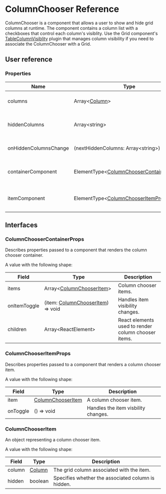 # ColumnChooser Reference

ColumnChooser is a component that allows a user to show and hide grid columns at runtime. The component contains a column list with a checkboxes that control each column's visiblity. Use the Grid component's [TableColumnVisiblity](table-column-visibility.md) plugin that manages column visibility if you need to associate the ColumnChooser with a Grid.

## User reference

### Properties

Name | Type | Default | Description
-----|------|---------|------------
columns | Array&lt;[Column](grid.md#column)&gt; | | Columns that ColumnsChooser operates on.
hiddenColumns | Array&lt;string&gt; | [] | An array containing hidden column names.
onHiddenColumnsChange | (nextHiddenColumns: Array&lt;string&gt;) => void | | Handles column visibility changes.
containerComponent | ElementType&lt;[ColumnChooserContainerProps](#columnchoosercontainerprops)&gt; | | A component that renders the column chooser container.
itemComponent | ElementType&lt;[ColumnChooserItemProps](#columnchooseritemprops)&gt; | | A component that renders a column chooser item.

## Interfaces

### ColumnChooserContainerProps

Describes properties passed to a component that renders the column chooser container.

A value with the following shape:

Field | Type | Description
------|------|------------
items | Array&lt;[ColumnChooserItem](#columnchooseritem)&gt; | Column chooser items.
onItemToggle | (item: [ColumnChooserItem](#columnchooseritem)) => void | Handles item visibility changes.
children | Array&lt;ReactElement&gt; | React elements used to render column chooser items.

### ColumnChooserItemProps

Describes properties passed to a component that renders a column chooser item.

A value with the following shape:

Field | Type | Description
------|------|------------
item | [ColumnChooserItem](#columnchooseritem) | A column chooser item.
onToggle | () => void | Handles the item visbility changes.

### ColumnChooserItem

An object representing a column chooser item.

A value with the following shape:

Field | Type | Description
------|------|------------
column | [Column](grid.md#column) | The grid column associated with the item.
hidden | boolean | Specifies whether the associated column is hidden.
